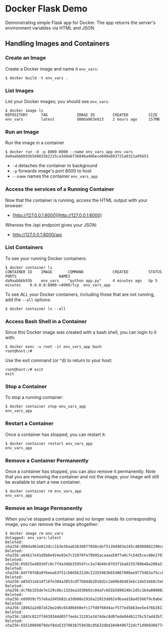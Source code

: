 # Docker Flask Demo

Demonstrating simple Flask app for Docker. The app returns the server's environment variables via HTML and JSON.


## Handling Images and Containers


### Create an Image

Create a Docker image and name it `env_vars`:

    $ docker build -t env_vars .


### List Images

List your Docker images; you should see `env_vars`:

    $ docker image ls
    REPOSITORY      TAG             IMAGE ID        CREATED         SIZE
    env_vars        latest          d00da963e813    2 hours ago     157MB

### Run an Image

Run the image in a container

    $ docker run -d -p 8000:8000 --name env_vars_app env_vars
    da9aabbbb93b5d4831b2215ca3dda6f36846a48bece040a893731a0321a95653

* `-d` detaches the container to background
* `-p` forwards image's port 8000 to host
* `--name` names the container `env_vars_app`


### Access the services of a Running Container

Now that the container is running, access the HTML output with your browser:

* [http://127.0.0.1:8000](http://127.0.0.1:8000)

Whereas the /api endpoint gives your JSON:

* [http://127.0.0.1:8000/api ](http://127.0.0.1:8000/api)


### List Containers

To see your running Docker containers:

    $ docker container ls
    CONTAINER ID    IMAGE       COMMAND             CREATED         STATUS          PORTS                   NAMES
    da9aabbbb93b    env_vars    "python app.py"     4 minutes ago   Up 5 minutes    0.0.0.0:8000->8000/tcp  env_vars_app

To see *ALL* your Docker containers, including those that are not running, add the `--all` options:

    $ docker container ls --all


### Access Bash Shell in a Container

Since this Docker image was created with a bash shell, you can login to it with:

    $ docker exec -u root -it env_vars_app bash
    root@host:/#

Use the exit command (or ^d) to return to your host:

    root@host:/# exit
    exit


### Stop a Container

To stop a running container:

    $ docker container stop env_vars_app
    env_vars_app

### Restart a Container

Once a container has stopped, you can restart it:

    $ docker container restart env_vars_app
    env_vars_app

### Remove a Container Permanently

Once a container has stopped, you can also remove it permanently. Note that you are removing the container and not the image; your image will still be available to start a new container.

    $ docker container rm env_vars_app
    env_vars_app

### Remove an Image Permanently

When you've stopped a container and no longer needs its corresponding image, you can remove the image altogether:

    $ docker image rm env_vars
    Untagged: env_vars:latest
    Deleted: sha256:d00da963e813dcc1b3e3baa63636077058cdef5139d403e245c48d08882290cd
    Deleted: sha256:a64b17e41d5b0e924e92e7c31070fe79b95acaaaa50f7a0cfc54d5cec88e1707
    Deleted: sha256:05825e4693dfc0c7f4a34bb35954fcc3a74b49c87d3f1ba8255780648a200a51
    Deleted: sha256:8dff0fd8a9f6eea63f51cb0d5b3130c22355963b65d867088ee9775d63a75cc8
    Deleted: sha256:a85431eb14f16fe384a3853cdf7b844b2016d2c2e60b4b483ebc1de53eb8c5e8
    Deleted: sha256:dcf6b155de7e129c6bc132dea3d30692c0dafc6d1b5896248c2d5c1b4a080002
    Deleted: sha256:e09959cf57e6a2d45882ca3db08e2916a22015dd62e9baad18a45566f9c0a6e7
    Deleted: sha256:18942a2d87a52be2d6c6540bb50efc17fd8f60d4acf577ed5b63ee5e476b2817
    Deleted: sha256:1843c822ffd439344d05f7eebc31281e3474dec8d07ede0446127bc57ad42bf2
    Deleted: sha256:65510889879def8da5337083b759438c85632dbd1040496722dcf1d9b030b774
